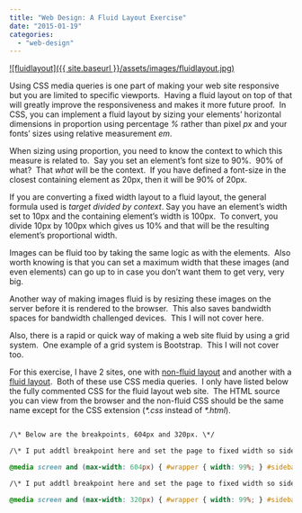 ```yaml
---
title: "Web Design: A Fluid Layout Exercise"
date: "2015-01-19"
categories: 
  - "web-design"
---
```


[![fluidlayout]({{ site.baseurl }}/assets/images/fluidlayout.jpg)](https://rodansotto.files.wordpress.com/2015/01/fluidlayout.jpg)

Using CSS media queries is one part of making your web site responsive but you are limited to specific viewports.  Having a fluid layout on top of that will greatly improve the responsiveness and makes it more future proof.  In CSS, you can implement a fluid layout by sizing your elements’ horizontal dimensions in proportion using percentage _%_ rather than pixel _px_ and your fonts’ sizes using relative measurement _em_.

When sizing using proportion, you need to know the context to which this measure is related to.  Say you set an element’s font size to 90%.  90% of what?  That _what_ will be the context.  If you have defined a font-size in the closest containing element as 20px, then it will be 90% of 20px.

If you are converting a fixed width layout to a fluid layout, the general formula used is _target divided by context_. Say you have an element’s width set to 10px and the containing element’s width is 100px.  To convert, you divide 10px by 100px which gives us 10% and that will be the resulting element’s proportional width.

Images can be fluid too by taking the same logic as with the elements.  Also worth knowing is that you can set a maximum width that these images (and even elements) can go up to in case you don’t want them to get very, very big.

Another way of making images fluid is by resizing these images on the server before it is rendered to the browser.  This also saves bandwidth spaces for bandwidth challenged devices.  This I will not cover here.

Also, there is a rapid or quick way of making a web site fluid by using a grid system.  One example of a grid system is Bootstrap.  This I will not cover too.

For this exercise, I have 2 sites, one with [non-fluid layout](http://rodansotto.com/projects/css/NonFluidLayout.html) and another with a [fluid layout](http://rodansotto.com/projects/css/FluidLayout.html).  Both of these use CSS media queries.  I only have listed below the fully commented CSS for the fluid layout web site.  The HTML source you can view from the browser and the non-fluid CSS should be the same name except for the CSS extension (_\*.css_ instead of _\*.html_).

```css /\* When converting from fixed width to fluid, the general formula used is: divide target by context. \*/ body { font-family: Calibri; font-size: 100%; /\* 16px is the default font-size for most browsers. It's equal to 1em and equal to 100%. 16px will be the context for our proportional fonts. \*/ } div { padding-top: 3px; padding-bottom: 3px; padding-left: 0.50%; /\* divide 5px by 960px \*/ padding-right: 0.50%; } ul, p { margin-top: 0px; margin-bottom: 0px; } a { text-decoration: none; } h1 { font-size: 2.125em; /\* divide 34px by 16px \*/ } h2 { font-size: 1.1875em; } h2 span { color: Red; /\* The context for span is h2. span's pixel font size is 22px and h2's is 19px. So to get the proportional font-size of span, we divide 22px by 19px, not 16px. \*/ font-size: 1.157em; } h3 { font-size: 0.75em; } /\* #wrapper width's pixel size is 960px. This will be the context for our proportional elements. Note that I did not exactly follow the formula's result to the decimal point. As long as it's approximate and everything tallies exactly to 100% of their containing element, it should be fine. \*/ #wrapper { margin-top: 10px; margin-right: auto; margin-left: auto; padding-left: 0px; padding-right: 0px; width: 100%; /\*max-width: 960px;\*/ /\* if you don't want to scale out beyond some point then set max-width \*/ } #header { margin-right: 1%; margin-left: 1%; /\* For the width, divide 930px by 960px. But I rounded it to whole number for easy maintenance. Just need to make sure everything tallies to 100%. 97% for the header content's width, 2% total for it's left and right margins. And don't forget we have padding of 1% total for both sides of a div. So that makes a 100%. \*/ width: 97%; background-color: #6FD7FF; } #navigation ul li { display: inline-block; margin-right: 2.5%; } /\* Note that the anchor tag does not have explicit context. So the right margin is moved to the containing li tag (above). \*/ /\*#navigation ul li a { margin-right: 25px; }\*/ #sidebar { margin-left: 1%; float: left; background-color: #9FADE6; width: 20%; } #sidebar ul { margin-top: 10px; } #sidebar ul li ul li a { font-size: 0.875em; } #content { margin-right: 1%; float: right; width: 76%; background-color: #FFCDAF; } #footer { margin-right: 1%; margin-left: 1%; clear: both; background-color: #CC6444; width: 97%; } #footer p { font-size: 0.75em; } .art { width: 32.5%; }

/\* Below are the breakpoints, 604px and 320px. \*/

/\* I put addtl breakpoint here and set the page to fixed width so sidebar text won't wrap \*/ @media screen and (max-width: 665px) { #wrapper { width: 665px; } }

@media screen and (max-width: 604px) { #wrapper { width: 99%; } #sidebar { width: 33%; } #content { width: 63%; } .art { width: 49%; } }

/\* I put addtl breakpoint here and set the page to fixed width so sidebar text won't wrap \*/ @media screen and (max-width: 412px) { #wrapper { width: 412px; } }

@media screen and (max-width: 320px) { #wrapper { width: 99%; } #sidebar { display:none; } #content { float: none; margin-left: 1%; width: 97%; } .art { width: 100%; } } ```
